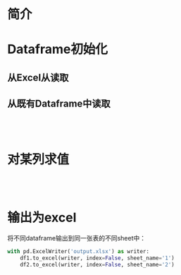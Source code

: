 # 简介


# Dataframe初始化
## 从Excel从读取

## 从既有Dataframe中读取



<br/><br/>

# 对某列求值



<br/><br/>

# 输出为excel

将不同dataframe输出到同一张表的不同sheet中：

```python
with pd.ExcelWriter('output.xlsx') as writer:  
    df1.to_excel(writer, index=False, sheet_name='1')
    df2.to_excel(writer, index=False, sheet_name='2')

```